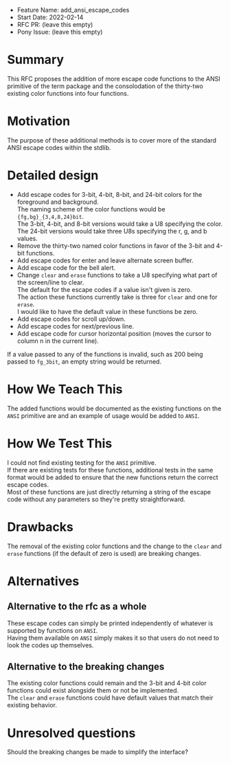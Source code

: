 - Feature Name: add_ansi_escape_codes
- Start Date: 2022-02-14
- RFC PR: (leave this empty)
- Pony Issue: (leave this empty)

# Summary

This RFC proposes the addition of more escape code functions to the ANSI primitive of the term package and the consolodation of the thirty-two existing color functions into four functions.

# Motivation

The purpose of these additional methods is to cover more of the standard ANSI escape codes within the stdlib.

# Detailed design

- Add escape codes for 3-bit, 4-bit, 8-bit, and 24-bit colors for the foreground and background.  
The naming scheme of the color functions would be `{fg,bg}_{3,4,8,24}bit`.  
The 3-bit, 4-bit, and 8-bit versions would take a U8 specifying the color.  
The 24-bit versions would take three U8s specifying the r, g, and b values.  
- Remove the thirty-two named color functions in favor of the 3-bit and 4-bit functions.
- Add escape codes for enter and leave alternate screen buffer.
- Add escape code for the bell alert.
- Change `clear` and `erase` functions to take a U8 specifying what part of the screen/line to clear.  
The default for the escape codes if a value isn't given is zero.  
The action these functions currently take is three for `clear` and one for `erase`.  
I would like to have the default value in these functions be zero.
- Add escape codes for scroll up/down.
- Add escape codes for next/previous line.
- Add escape code for cursor horizontal position (moves the cursor to column n in the current line).

If a value passed to any of the functions is invalid, such as 200 being passed to `fg_3bit`, an empty string would be returned.

# How We Teach This

The added functions would be documented as the existing functions on the `ANSI` primitive are and an example of usage would be added to `ANSI`.

# How We Test This

I could not find existing testing for the `ANSI` primitive.  
If there are existing tests for these functions, additional tests in the same format would be added to ensure that the new functions return the correct escape codes.  
Most of these functions are just directly returning a string of the escape code without any parameters so they're pretty straightforward.

# Drawbacks

The removal of the existing color functions and the change to the `clear` and `erase` functions (if the default of zero is used) are breaking changes.

# Alternatives

## Alternative to the rfc as a whole
These escape codes can simply be printed independently of whatever is supported by functions on `ANSI`.  
Having them available on `ANSI` simply makes it so that users do not need to look the codes up themselves.

## Alternative to the breaking changes
The existing color functions could remain and the 3-bit and 4-bit color functions could exist alongside them or not be implemented.  
The `clear` and `erase` functions could have default values that match their existing behavior.

# Unresolved questions

Should the breaking changes be made to simplify the interface?
